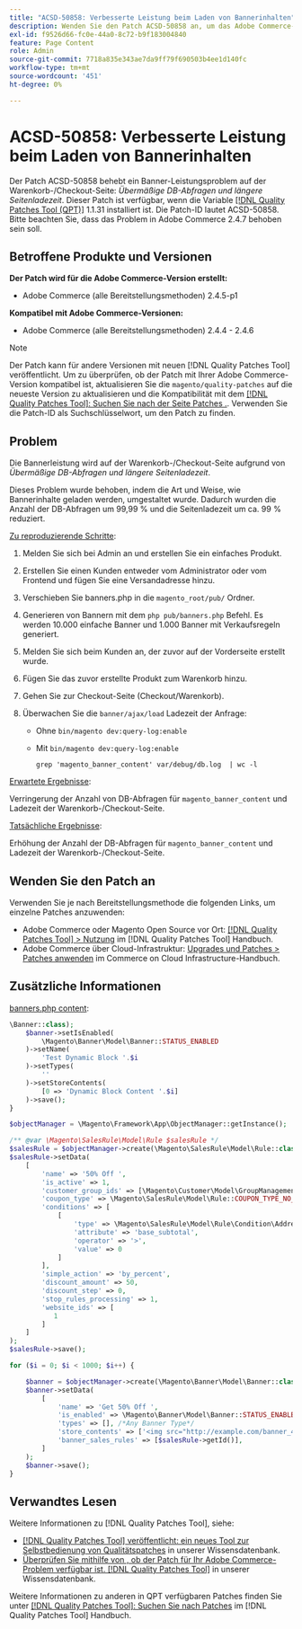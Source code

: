 ```yaml
---
title: "ACSD-50858: Verbesserte Leistung beim Laden von Bannerinhalten"
description: Wenden Sie den Patch ACSD-50858 an, um das Adobe Commerce-Problem zu beheben, bei dem die Bannerleistung auf der Einkaufswagen-/Checkout-Seite aufgrund übermäßiger DB-Abfragen und erhöhter Seitenladezeit beeinträchtigt wird.
exl-id: f9526d66-fc0e-44a0-8c72-b9f183004840
feature: Page Content
role: Admin
source-git-commit: 7718a835e343ae7da9ff79f690503b4ee1d140fc
workflow-type: tm+mt
source-wordcount: '451'
ht-degree: 0%

---
```


# ACSD-50858: Verbesserte Leistung beim Laden von Bannerinhalten

Der Patch ACSD-50858 behebt ein Banner-Leistungsproblem auf der Warenkorb-/Checkout-Seite: *Übermäßige DB-Abfragen und längere Seitenladezeit*. Dieser Patch ist verfügbar, wenn die Variable [[!DNL Quality Patches Tool (QPT)]](/help/announcements/adobe-commerce-announcements/magento-quality-patches-released-new-tool-to-self-serve-quality-patches.md) 1.1.31 installiert ist. Die Patch-ID lautet ACSD-50858. Bitte beachten Sie, dass das Problem in Adobe Commerce 2.4.7 behoben sein soll.

## Betroffene Produkte und Versionen

**Der Patch wird für die Adobe Commerce-Version erstellt:**

* Adobe Commerce (alle Bereitstellungsmethoden) 2.4.5-p1

**Kompatibel mit Adobe Commerce-Versionen:**

* Adobe Commerce (alle Bereitstellungsmethoden) 2.4.4 - 2.4.6

>[!NOTE]
>
>Der Patch kann für andere Versionen mit neuen [!DNL Quality Patches Tool] veröffentlicht. Um zu überprüfen, ob der Patch mit Ihrer Adobe Commerce-Version kompatibel ist, aktualisieren Sie die `magento/quality-patches` auf die neueste Version zu aktualisieren und die Kompatibilität mit dem [[!DNL Quality Patches Tool]: Suchen Sie nach der Seite Patches .](https://experienceleague.adobe.com/tools/commerce-quality-patches/index.html). Verwenden Sie die Patch-ID als Suchschlüsselwort, um den Patch zu finden.

## Problem

Die Bannerleistung wird auf der Warenkorb-/Checkout-Seite aufgrund von *Übermäßige DB-Abfragen und längere Seitenladezeit*.

Dieses Problem wurde behoben, indem die Art und Weise, wie Bannerinhalte geladen werden, umgestaltet wurde. Dadurch wurden die Anzahl der DB-Abfragen um 99,99 % und die Seitenladezeit um ca. 99 % reduziert.

<u>Zu reproduzierende Schritte</u>:

1. Melden Sie sich bei Admin an und erstellen Sie ein einfaches Produkt.
1. Erstellen Sie einen Kunden entweder vom Administrator oder vom Frontend und fügen Sie eine Versandadresse hinzu.
1. Verschieben Sie banners.php in die `magento_root/pub/` Ordner.
1. Generieren von Bannern mit dem  `php pub/banners.php` Befehl. Es werden 10.000 einfache Banner und 1.000 Banner mit Verkaufsregeln generiert.
1. Melden Sie sich beim Kunden an, der zuvor auf der Vorderseite erstellt wurde.
1. Fügen Sie das zuvor erstellte Produkt zum Warenkorb hinzu.
1. Gehen Sie zur Checkout-Seite (Checkout/Warenkorb).
1. Überwachen Sie die `banner/ajax/load` Ladezeit der Anfrage:

   * Ohne `bin/magento dev:query-log:enable`
   * Mit `bin/magento dev:query-log:enable`

     ```
     grep 'magento_banner_content' var/debug/db.log  | wc -l
     ```

<u>Erwartete Ergebnisse</u>:

Verringerung der Anzahl von DB-Abfragen für `magento_banner_content` und Ladezeit der Warenkorb-/Checkout-Seite.

<u>Tatsächliche Ergebnisse</u>:

Erhöhung der Anzahl der DB-Abfragen für `magento_banner_content` und Ladezeit der Warenkorb-/Checkout-Seite.

## Wenden Sie den Patch an

Verwenden Sie je nach Bereitstellungsmethode die folgenden Links, um einzelne Patches anzuwenden:

* Adobe Commerce oder Magento Open Source vor Ort: [[!DNL Quality Patches Tool] > Nutzung](https://experienceleague.adobe.com/docs/commerce-operations/tools/quality-patches-tool/usage.html) im [!DNL Quality Patches Tool] Handbuch.
* Adobe Commerce über Cloud-Infrastruktur: [Upgrades und Patches > Patches anwenden](https://experienceleague.adobe.com/docs/commerce-cloud-service/user-guide/develop/upgrade/apply-patches.html) im Commerce on Cloud Infrastructure-Handbuch.

## Zusätzliche Informationen

<u>banners.php content</u>:

```php
\Banner::class);
    $banner->setIsEnabled(
        \Magento\Banner\Model\Banner::STATUS_ENABLED
    )->setName(
        'Test Dynamic Block '.$i
    )->setTypes(
        ''
    )->setStoreContents(
        [0 => 'Dynamic Block Content '.$i]
    )->save();
}

$objectManager = \Magento\Framework\App\ObjectManager::getInstance();

/** @var \Magento\SalesRule\Model\Rule $salesRule */
$salesRule = $objectManager->create(\Magento\SalesRule\Model\Rule::class);
$salesRule->setData(
    [
        'name' => '50% Off ',
        'is_active' => 1,
        'customer_group_ids' => [\Magento\Customer\Model\GroupManagement::NOT_LOGGED_IN_ID],
        'coupon_type' => \Magento\SalesRule\Model\Rule::COUPON_TYPE_NO_COUPON,
        'conditions' => [
            [
                'type' => \Magento\SalesRule\Model\Rule\Condition\Address::class,
                'attribute' => 'base_subtotal',
                'operator' => '>',
                'value' => 0
            ]
        ],
        'simple_action' => 'by_percent',
        'discount_amount' => 50,
        'discount_step' => 0,
        'stop_rules_processing' => 1,
        'website_ids' => [
           1
        ]
    ]
);
$salesRule->save();

for ($i = 0; $i < 1000; $i++) {

    $banner = $objectManager->create(\Magento\Banner\Model\Banner::class);
    $banner->setData(
        [
            'name' => 'Get 50% Off ',
            'is_enabled' => \Magento\Banner\Model\Banner::STATUS_ENABLED,
            'types' => [], /*Any Banner Type*/
            'store_contents' => ['<img src="http://example.com/banner_40_percent_off.png" />'],
            'banner_sales_rules' => [$salesRule->getId()],
        ]
    );
    $banner->save();
}
```

## Verwandtes Lesen

Weitere Informationen zu [!DNL Quality Patches Tool], siehe:

* [[!DNL Quality Patches Tool] veröffentlicht: ein neues Tool zur Selbstbedienung von Qualitätspatches](/help/announcements/adobe-commerce-announcements/magento-quality-patches-released-new-tool-to-self-serve-quality-patches.md) in unserer Wissensdatenbank.
* [Überprüfen Sie mithilfe von , ob der Patch für Ihr Adobe Commerce-Problem verfügbar ist. [!DNL Quality Patches Tool]](/help/support-tools/patches-available-in-qpt-tool/check-patch-for-magento-issue-with-magento-quality-patches.md) in unserer Wissensdatenbank.

Weitere Informationen zu anderen in QPT verfügbaren Patches finden Sie unter [[!DNL Quality Patches Tool]: Suchen Sie nach Patches](https://experienceleague.adobe.com/tools/commerce-quality-patches/index.html) im [!DNL Quality Patches Tool] Handbuch.
